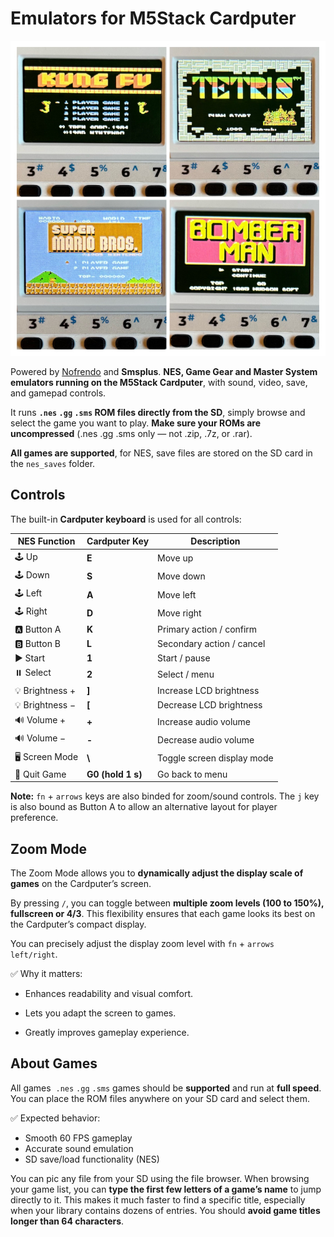 # Emulators for M5Stack Cardputer

![Emulator screen captures on the M5Stack Cardputer](nes_emulator_s.jpg)

Powered by [Nofrendo](https://github.com/moononournation/arduino-nofrendo) and **Smsplus**. **NES, Game Gear and Master System emulators running on the M5Stack Cardputer**, with sound, video, save, and gamepad controls.

It runs **`.nes` `.gg` `.sms` ROM files directly from the SD**, simply browse and select the game you want to play.
**Make sure your ROMs are uncompressed** (.nes .gg .sms only — not .zip, .7z, or .rar).

**All games are supported**, for NES, save files are stored on the SD card in the `nes_saves` folder.

## Controls

The built-in **Cardputer keyboard** is used for all controls: 

| NES Function | Cardputer Key | Description |
|---------------|---------------|-------------|
| 🕹️ Up | **E** | Move up |
| 🕹️ Down | **S** | Move down |
| 🕹️ Left | **A** | Move left |
| 🕹️ Right | **D** | Move right |
| 🅰️ Button A | **K** | Primary action / confirm |
| 🅱️ Button B | **L** | Secondary action / cancel |
| ▶️ Start | **1** | Start / pause |
| ⏸️ Select | **2** | Select / menu |
| 💡 Brightness + | **]** | Increase LCD brightness |
| 💡 Brightness − | **[** | Decrease LCD brightness |
| 🔊 Volume + | **+** | Increase audio volume |
| 🔊 Volume − | **-** | Decrease audio volume |
| 🖥️ Screen Mode | **\\** | Toggle screen display mode |
| 🔘 Quit Game | **G0 (hold 1 s)** | Go back to menu |

**Note:** `fn` + `arrows` keys are also binded for zoom/sound controls. The `j` key is also bound as Button A to allow an alternative layout for player preference.

## Zoom Mode

The Zoom Mode allows you to **dynamically adjust the display scale of games** on the Cardputer’s screen.

By pressing `/`, you can toggle between **multiple zoom levels (100 to 150%),  fullscreen or 4/3**. This flexibility ensures that each game looks its best on the Cardputer’s compact display.

You can precisely adjust the display zoom level with `fn` + `arrows left/right`.

✅ Why it matters:

- Enhances readability and visual comfort.

- Lets you adapt the screen to games.

- Greatly improves gameplay experience.

## About Games

All games  `.nes` `.gg` `.sms` games should be **supported** and run at **full speed**. You can place the ROM files anywhere on your SD card and select them.

✅ Expected behavior:
- Smooth 60 FPS gameplay  
- Accurate sound emulation  
- SD save/load functionality (NES)

You can pic any file from your SD using the file browser. When browsing your game list, you can **type the first few letters of a game’s name** to jump directly to it. This makes it much faster to find a specific title, especially when your library contains dozens of entries. You should **avoid game titles longer than 64 characters**.